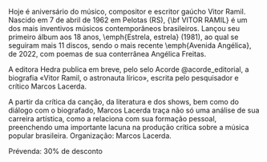 Hoje é aniversário do músico, compositor e escritor gaúcho Vitor Ramil.
Nascido em 7 de abril de 1962 em Pelotas (RS), {\bf VITOR RAMIL} é um dos mais inventivos músicos contemporâneos brasileiros. Lançou seu primeiro álbum aos 18 anos, \emph{Estrela, estrela} (1981), ao qual se seguiram mais 11 discos, sendo o mais recente \emph{Avenida Angélica}, de 2022, com poemas de sua conterrânea Angélica Freitas.

A editora Hedra publica em breve,  pelo selo Acorde @acorde_editorial, a biografia «Vitor Ramil, o astronauta lírico», escrita pelo pesquisador e crítico Marcos Lacerda. 

A partir da crítica da canção, da literatura e dos shows, bem como do diálogo com o biografado, Marcos Lacerda traça não só uma análise de sua carreira artística, como a relaciona com sua formação pessoal, preenchendo uma importante lacuna na produção crítica sobre a música popular brasileira. Organização: Marcos Lacerda. 

Prévenda: 30% de desconto
